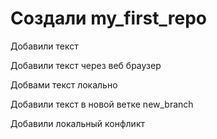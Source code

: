 # Создали my_first_repo

Добавили текст

Добавили текст через веб браузер

Добвами текст локально

Добавили текст в новой ветке new_branch 

Добавили локальный конфликт
